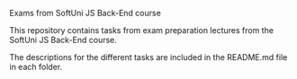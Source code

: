 Exams from SoftUni JS Back-End course

This repository contains tasks from exam preparation lectures from the SoftUni JS Back-End course.

The descriptions for the different tasks are included in the README.md file in each folder.
